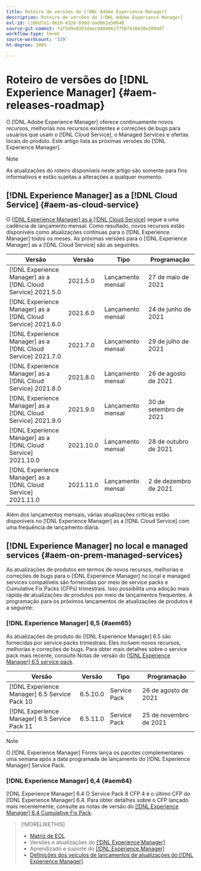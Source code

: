 ```yaml
---
title: Roteiro de versões do [!DNL Adobe Experience Manager]
description: Roteiro de versões do [!DNL Adobe Experience Manager]
exl-id: c106d7a1-8810-4328-b99d-dad862a50640
source-git-commit: faf5d9e8303daec9484062f756f430428e280dd7
workflow-type: tm+mt
source-wordcount: '329'
ht-degree: 100%

---
```


# Roteiro de versões do [!DNL Experience Manager] {#aem-releases-roadmap}

O [!DNL Adobe Experience Manager] oferece continuamente novos recursos, melhorias nos recursos existentes e correções de bugs para usuários que usam o [!DNL Cloud Service], o Managed Services e ofertas locais do produto. Este artigo lista as próximas versões do [!DNL Experience Manager].

>[!NOTE]
>
>As atualizações do roteiro disponíveis neste artigo são somente para fins informativos e estão sujeitas a alterações a qualquer momento.

## [!DNL Experience Manager] as a [!DNL Cloud Service] {#aem-as-cloud-service}

O [[!DNL Experience Manager] as a [!DNL Cloud Service]](https://experienceleague.adobe.com/docs/experience-manager-cloud-service/release-notes/home.html?lang=pt-BR) segue a uma cadência de lançamento mensal. Como resultado, novos recursos estão disponíveis como atualizações contínuas para o [!DNL Experience Manager] todos os meses. As próximas versões para o [!DNL Experience Manager] as a [!DNL Cloud Service] são as seguintes.

| Versão | Versão | Tipo | Programação |
|---|---|---|---|
| [!DNL Experience Manager] as a [!DNL Cloud Service] 2021.5.0 | 2021.5.0 | Lançamento mensal | 27 de maio de 2021 |
| [!DNL Experience Manager] as a [!DNL Cloud Service] 2021.6.0 | 2021.6.0 | Lançamento mensal | 24 de junho de 2021 |
| [!DNL Experience Manager] as a [!DNL Cloud Service] 2021.7.0 | 2021.7.0 | Lançamento mensal | 29 de julho de 2021 |
| [!DNL Experience Manager] as a [!DNL Cloud Service] 2021.8.0 | 2021.8.0 | Lançamento mensal | 26 de agosto de 2021 |
| [!DNL Experience Manager] as a [!DNL Cloud Service] 2021.9.0 | 2021.9.0 | Lançamento mensal | 30 de setembro de 2021 |
| [!DNL Experience Manager] as a [!DNL Cloud Service] 2021.10.0 | 2021.10.0 | Lançamento mensal | 28 de outubro de 2021 |
| [!DNL Experience Manager] as a [!DNL Cloud Service] 2021.11.0 | 2021.11.0 | Lançamento mensal | 2 de dezembro de 2021 |

Além dos lançamentos mensais, várias atualizações críticas estão disponíveis no [!DNL Experience Manager] as a [!DNL Cloud Service] com uma frequência de lançamento diária.

## [!DNL Experience Manager] no local e managed services {#aem-on-prem-managed-services}

As atualizações de produtos em termos de novos recursos, melhorias e correções de bugs para o [!DNL Experience Manager] no local e managed services compatíveis são fornecidas por meio de service packs e Cumulative Fix Packs (CFPs) trimestrais. Isso possibilita uma adoção mais rápida de atualizações de produtos por meio de lançamentos frequentes. A programação para os próximos lançamentos de atualizações de produtos é a seguinte:

### [!DNL Experience Manager] 6,5 {#aem65}

As atualizações de produto do [!DNL Experience Manager] 6.5 são fornecidas por service packs trimestrais. Eles incluem novos recursos, melhorias e correções de bugs. Para obter mais detalhes sobre o service pack mais recente, consulte Notas de versão do [[!DNL Experience Manager] 6.5 service pack](https://experienceleague.adobe.com/docs/experience-manager-65/release-notes/service-pack/sp-release-notes.html?lang=pt-BR).

| Versão | Versão | Tipo | Programação |
|---|---|---|---|
| [!DNL Experience Manager] 6.5 Service Pack 10 | 6.5.10.0 | Service Pack | 26 de agosto de 2021 |
| [!DNL Experience Manager] 6.5 Service Pack 11 | 6.5.11.0 | Service Pack | 25 de novembro de 2021 |

>[!NOTE]
>
>O [!DNL Experience Manager] Forms lança os pacotes complementares uma semana após a data programada de lançamento do [!DNL Experience Manager] Service Pack.

### [!DNL Experience Manager] 6,4 {#aem64}

[!DNL Experience Manager] 6.4 O Service Pack 8 CFP 4 é o último CFP do [!DNL Experience Manager] 6.4. Para obter detalhes sobre o CFP lançado mais recentemente, consulte as notas de versão do [[!DNL Experience Manager] 6.4 Cumulative Fix Pack](https://experienceleague.adobe.com/docs/experience-manager-64/release-notes/cfp-release-notes.html?lang=pt-BR).

>[!MORELIKETHIS]
>
>* [Matriz de EOL](https://helpx.adobe.com/br/support/programs/eol-matrix.html)
>* Versões e atualizações do [[!DNL Experience Manager] ](https://experienceleague.adobe.com/docs/experience-manager-release-information/aem-release-updates/aem-releases-updates.html?lang=pt-BR)
>* Aprendizado e suporte do [[!DNL Experience Manager] ](https://experienceleague.adobe.com/docs/experience-manager-cloud-service.html?lang=pt-BR)
>* [Definições dos veículos de lançamentos de atualizações do [!DNL Experience Manager]](/help/update-release-vehicle-definitions.md)

